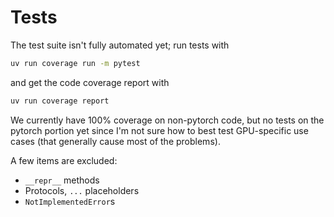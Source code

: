 # Tests

The test suite isn't fully automated yet; run tests with
```sh
uv run coverage run -m pytest
```
and get the code coverage report with
```sh
uv run coverage report
```

We currently have 100% coverage on non-pytorch code, but no tests on the pytorch portion yet since I'm not sure how to best test GPU-specific use cases (that generally cause most of the problems).

A few items are excluded:
- `__repr__` methods
- Protocols, `...` placeholders
- `NotImplementedError`s
